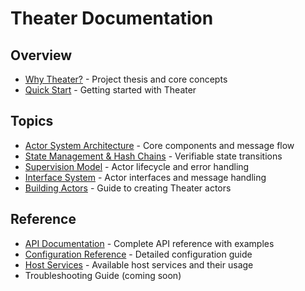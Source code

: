 # Theater Documentation

## Overview
- [Why Theater?](why-theater.md) - Project thesis and core concepts
- [Quick Start](../README.md) - Getting started with Theater

## Topics
- [Actor System Architecture](architecture.md) - Core components and message flow
- [State Management & Hash Chains](state-management.md) - Verifiable state transitions
- [Supervision Model](supervision.md) - Actor lifecycle and error handling
- [Interface System](interface-system.md) - Actor interfaces and message handling
- [Building Actors](building-actors.md) - Guide to creating Theater actors

## Reference
- [API Documentation](api.md) - Complete API reference with examples
- [Configuration Reference](configuration.md) - Detailed configuration guide
- [Host Services](host-services.md) - Available host services and their usage
- Troubleshooting Guide (coming soon)